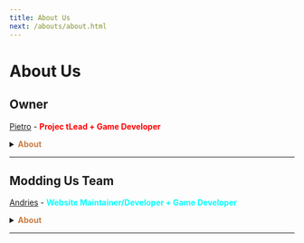 ```yaml
---
title: About Us
next: /abouts/about.html
---
```

# About Us

## Owner

[Pietro](https://github.com/Pietrodjaowjao) - <font color=red>**Projec tLead + Game Developer**</font>
<details>
<summary><b><font color=#c97d42>About</font></b></summary>

I code general things like game updates, mod features, api, bugfixes, anticheat and many other things
Never coded a role yet, but i plan to code some!
I also know how to mainly code in C++, Java, Kotlin, & Python
(I studied all these to feature my games like Modding Us)


Very busy currently because i have school and i also go to the gym.
</details>

---

## Modding Us Team

[Andries](https://github.com/andries659) - <font color=cyan>**Website Maintainer/Developer + Game Developer**</font>
<details>
<summary><b><font color=#c97d42>About</font></b></summary>

I'm a young developer who loves coding and gaming. I started coding when I was in Grade 10, and I've been coding for two years. I'm currently learning several coding languages, but I speak English, French and Spanish! I started playing Among Us when it released, and I've been playing it ever since. I stopped when the game died down after Airship. I decided to make a mod called <font color=purple>TOR-W</font> to help others understand and remember the roles better!<br>
I specialize in HTML, CSS, C# and JavaScript, but I'm learning Python.<br><br>
I am currently in ***three*** projects:<br>
1. The Website: To have any/all information about all of the projects and what most of the projects are about.<br>
2. TOR-W: To help people understand and remember the roles better & to make a pleasing experience.<br>
3. Modding Us: A game mainly Based off of Among Us, but supports custom-made mods & modded roles alone in the game.
</details>

---